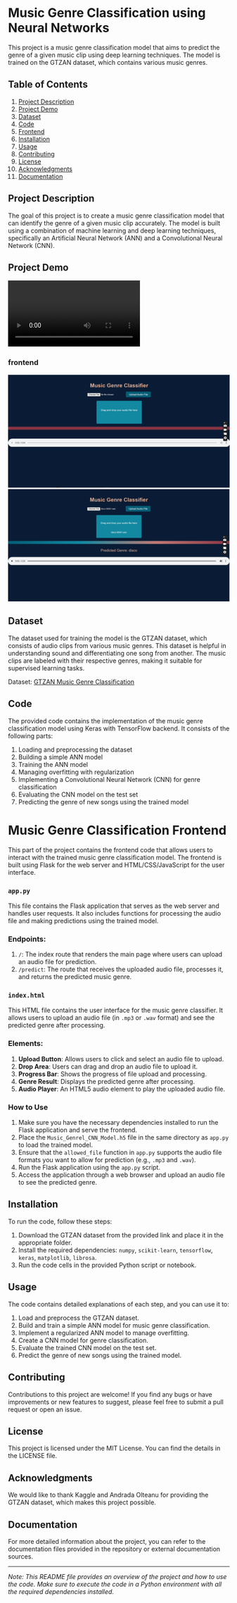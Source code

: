 # Music Genre Classification using Neural Networks

This project is a music genre classification model that aims to predict the genre of a given music clip using deep learning techniques. The model is trained on the GTZAN dataset, which contains various music genres.

## Table of Contents
1. [Project Description](#project-description)
2. [Project Demo](#demo)
3. [Dataset](#dataset)
4. [Code](#code)
5. [Frontend](#frontend)
6. [Installation](#installation)
7. [Usage](#usage)
8. [Contributing](#contributing)
9. [License](#license)
10. [Acknowledgments](#acknowledgments)
11. [Documentation](#documentation)

## Project Description

The goal of this project is to create a music genre classification model that can identify the genre of a given music clip accurately. The model is built using a combination of machine learning and deep learning techniques, specifically an Artificial Neural Network (ANN) and a Convolutional Neural Network (CNN).

## Project Demo
![demov](demo.mp4)
### frontend
![f](f.png)
![f2](f2.png)

## Dataset

The dataset used for training the model is the GTZAN dataset, which consists of audio clips from various music genres. This dataset is helpful in understanding sound and differentiating one song from another. The music clips are labeled with their respective genres, making it suitable for supervised learning tasks.

Dataset: [GTZAN Music Genre Classification](https://www.kaggle.com/andradaolteanu/gtzan-dataset-music-genre-classification)

## Code

The provided code contains the implementation of the music genre classification model using Keras with TensorFlow backend. It consists of the following parts:

1. Loading and preprocessing the dataset
2. Building a simple ANN model
3. Training the ANN model
4. Managing overfitting with regularization
5. Implementing a Convolutional Neural Network (CNN) for genre classification
6. Evaluating the CNN model on the test set
7. Predicting the genre of new songs using the trained model

# Music Genre Classification Frontend

This part of the project contains the frontend code that allows users to interact with the trained music genre classification model. The frontend is built using Flask for the web server and HTML/CSS/JavaScript for the user interface.

### `app.py`

This file contains the Flask application that serves as the web server and handles user requests. It also includes functions for processing the audio file and making predictions using the trained model.

### Endpoints:

1. `/`: The index route that renders the main page where users can upload an audio file for prediction.
2. `/predict`: The route that receives the uploaded audio file, processes it, and returns the predicted music genre.

### `index.html`

This HTML file contains the user interface for the music genre classifier. It allows users to upload an audio file (in `.mp3` or `.wav` format) and see the predicted genre after processing.

### Elements:

1. **Upload Button**: Allows users to click and select an audio file to upload.
2. **Drop Area**: Users can drag and drop an audio file to upload it.
3. **Progress Bar**: Shows the progress of file upload and processing.
4. **Genre Result**: Displays the predicted genre after processing.
5. **Audio Player**: An HTML5 audio element to play the uploaded audio file.

### How to Use

1. Make sure you have the necessary dependencies installed to run the Flask application and serve the frontend.
2. Place the `Music_Genrel_CNN_Model.h5` file in the same directory as `app.py` to load the trained model.
3. Ensure that the `allowed_file` function in `app.py` supports the audio file formats you want to allow for prediction (e.g., `.mp3` and `.wav`).
4. Run the Flask application using the `app.py` script.
5. Access the application through a web browser and upload an audio file to see the predicted genre.


## Installation

To run the code, follow these steps:

1. Download the GTZAN dataset from the provided link and place it in the appropriate folder.
2. Install the required dependencies: `numpy`, `scikit-learn`, `tensorflow`, `keras`, `matplotlib`, `librosa`.
3. Run the code cells in the provided Python script or notebook.

## Usage

The code contains detailed explanations of each step, and you can use it to:

1. Load and preprocess the GTZAN dataset.
2. Build and train a simple ANN model for music genre classification.
3. Implement a regularized ANN model to manage overfitting.
4. Create a CNN model for genre classification.
5. Evaluate the trained CNN model on the test set.
6. Predict the genre of new songs using the trained model.

## Contributing

Contributions to this project are welcome! If you find any bugs or have improvements or new features to suggest, please feel free to submit a pull request or open an issue.

## License

This project is licensed under the MIT License. You can find the details in the LICENSE file.

## Acknowledgments

We would like to thank Kaggle and Andrada Olteanu for providing the GTZAN dataset, which makes this project possible.

## Documentation

For more detailed information about the project, you can refer to the documentation files provided in the repository or external documentation sources.

---

*Note: This README file provides an overview of the project and how to use the code. Make sure to execute the code in a Python environment with all the required dependencies installed.*
